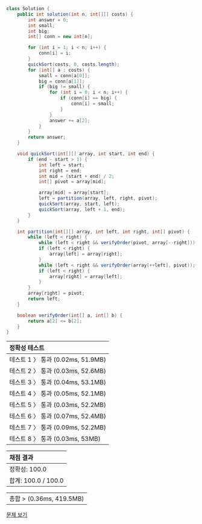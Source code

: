```java
class Solution {
    public int solution(int n, int[][] costs) {
        int answer = 0;
        int small;
        int big;
        int[] conn = new int[n];

        for (int i = 1; i < n; i++) {
            conn[i] = i;
        }
        quickSort(costs, 0, costs.length);
        for (int[] a : costs) {
            small = conn[a[0]];
            big = conn[a[1]];
            if (big != small) {
                for (int i = 0; i < n; i++) {
                    if (conn[i] == big) {
                        conn[i] = small;
                    }
                }
                answer += a[2];
            }
        }
        return answer;
    }

    void quickSort(int[][] array, int start, int end) {
        if (end - start > 1) {
            int left = start;
            int right = end;
            int mid = (start + end) / 2;
            int[] pivot = array[mid];

            array[mid] = array[start];
            left = partition(array, left, right, pivot);
            quickSort(array, start, left);
            quickSort(array, left + 1, end);
        }
    }

    int partition(int[][] array, int left, int right, int[] pivot) {
        while (left < right) {
            while (left < right && verifyOrder(pivot, array[--right]));
            if (left < right) {
                array[left] = array[right];
            }
            while (left < right && verifyOrder(array[++left], pivot));
            if (left < right) {
                array[right] = array[left];
            }
        }
        array[right] = pivot;
        return left;
    }

    boolean verifyOrder(int[] a, int[] b) {
        return a[2] <= b[2];
    }
}
```
 | 정확성 테스트 |
 |  :-  |
 | 테스트 1 〉 통과 (0.02ms, 51.9MB) |
 | 테스트 2 〉 통과 (0.03ms, 52.6MB) |
 | 테스트 3 〉 통과 (0.04ms, 53.1MB) |
 | 테스트 4 〉 통과 (0.05ms, 52.1MB) |
 | 테스트 5 〉 통과 (0.03ms, 52.2MB) |
 | 테스트 6 〉 통과 (0.07ms, 52.4MB) |
 | 테스트 7 〉 통과 (0.09ms, 52.2MB) |
 | 테스트 8 〉 통과 (0.03ms, 53MB) |

 | 채점 결과 |
 | :- |
 | 정확성: 100.0 |
 | 합계: 100.0 / 100.0 |

 ||
 | :- |
 | 총합 > (0.36ms, 419.5MB) |

[문제 보기](https://programmers.co.kr/learn/courses/30/lessons/42861?language=java)